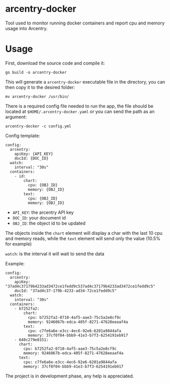 # arcentry-docker

Tool used to monitor running docker containers and report cpu and memory usage into Arcentry.

# Usage

First, download the source code and compile it:

    go build -o arcentry-docker
   
This will generate a `arcentry-docker` executable file in the directory, you can then copy it to the desired folder:

    mv arcentry-docker /usr/bin/

There is a required config file needed to run the app, the file should be located at `$HOME/.arcentry-docker.yaml` or you can send the path as an argument:

    arcentry-docker -c config.yml


Config template:    
    
    config:
      arcentry:
        apiKey: {API_KEY}
        docId: {DOC_ID}
      watch:
        interval: "30s"
      containers:
        - id:
            chart:
              cpu: {OBJ_ID}
              memory: {OBJ_ID}
            text:
              cpu: {OBJ_ID}
              memory: {OBJ_ID}

- `API_KEY`: the arcentry API key
- `DOC_ID`: your document id
- `OBJ_ID`: the object id to be updated

The objects inside the `chart` element will display a char with the last 10 cpu and memory reads, while the `text` element will send only the value (10.5% for example)

`watch`: is the interval it will wait to send the data

Example:

    config:
      arcentry:
        apiKey: "37ad4c37179b4233ad3472ce1fedd9c537ad4c37179b4233ad3472ce1fedd9c5"
        docId: "37ad4c37-179b-4233-ad34-72ce1fedd9c5"
      watch:
        interval: "30s"
      containers:
        - b7252fa2:
            chart:
              cpu: b7252fa2-0710-4af5-aae3-75c5a2e8cf9c 
              memory: 9246067b-edca-405f-8271-47628eeaaf4a 
            text:
              cpu: c7fe6a6e-e3cc-4ec6-92e6-6201a9844afa
              memory: 37cf0f04-bbb9-41e3-b7f3-6254191eb917
        - 640c279e8151:
          chart:
            cpu: b7252fa2-0710-4af5-aae3-75c5a2e8cf9c 
            memory: 9246067b-edca-405f-8271-47628eeaaf4a 
          text:
            cpu: c7fe6a6e-e3cc-4ec6-92e6-6201a9844afa
            memory: 37cf0f04-bbb9-41e3-b7f3-6254191eb917

The project is in development phase, any help is appreciated.